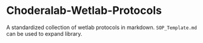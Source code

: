 # Choderalab-Wetlab-Protocols
A standardized collection of wetlab protocols in markdown. `SOP_Template.md` can be used to expand library.
